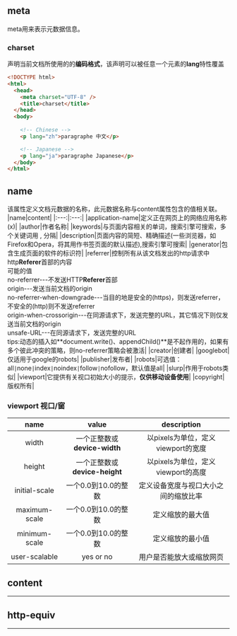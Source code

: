 <!--
 * @Author: Richard Chiang
 * @Date: 2019-09-12 14:27:51
 * @LastEditrors: Richard Chiang
 * @LastEditTime: 2019-09-12 15:44:05
 * @Description:  
 * @Email: 19875991227@163.com
 -->
## meta
meta用来表示元数据信息。

### charset
声明当前文档所使用的的**编码格式**，该声明可以被任意一个元素的**lang**特性覆盖
```html
<!DOCTYPE html>
<html>
  <head>
    <meta charset="UTF-8" />
    <title>charset</title>
  </head>
  <body>
  
    <!-- Chinese -->
    <p lang="zh">paragraphe 中文</p>

    <!-- Japanese -->
    <p lang="ja">paragraphe Japanese</p>
  </body>
</html>
```

## name
该属性定义文档元数据的名称，此元数据名称与content属性包含的值相关联。  
|name|content|
|:---:|:---:|
|application-name|定义正在网页上的网络应用名称 (x)|
|author|作者名称|
|keywords|与页面内容相关的单词，搜索引擎可搜索，多个关键词用 , 分隔|
|description|页面内容的简短、精确描述(一些浏览器，如Firefox和Opera，将其用作书签页面的默认描述),搜索引擎可搜索|
|generator|包含生成页面的软件的标识符|
|referrer|控制所有从该文档发出的http请求中http**Referer**首部的内容<br />可能的值<br />no-referrer---不发送HTTP**Referer**首部<br />origin---发送当前文档的origin<br />no-referrer-when-downgrade---当目的地是安全的(https)，则发送referrer，不安全的(http)则不发送referrer<br />origin-when-crossorigin---在同源请求下，发送完整的URL，其它情况下则仅发送当前文档的origin<br />unsafe-URL---在同源请求下，发送完整的URL<br />tips:动态的插入如**document.write()、appendChild()**是不起作用的，如果有多个彼此冲突的策略，则no-referrer策略会被激活|
|creator|创建者|
|googlebot|仅适用于google的robots|
|publisher|发布者|
|robots|可选值：all`|`none`|`index`|`noindex`|`follow`|`nofollow，默认值是all|
|slurp|作用于robots类似|
|viewport|它提供有关视口初始大小的提示，**仅供移动设备使用**|
|copyright|版权所有|

### viewport 视口/窗
|name|value|description|
|:---:|:---:|:---:|
|width|一个正整数或**device-width**|以pixels为单位，定义viewport的宽度|
|height|一个正整数或**device-height**|以pixels为单位，定义viewport的高度|
|initial-scale|一个0.0到10.0的整数|定义设备宽度与视口大小之间的缩放比率|
|maximum-scale|一个0.0到10.0的整数|定义缩放的最大值|
|minimum-scale|一个0.0到10.0的整数|定义缩放的最小值|
|user-scalable|yes or no|用户是否能放大或缩放网页|

## content
***
## http-equiv
***

